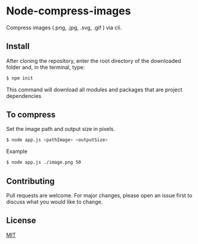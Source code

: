 # Node-compress-images

Compress images (.png, .jpg, .svg, .gif ) via cli.

## Install 

After cloning the repository, enter the root directory of the downloaded folder and, in the terminal, type:


```bash
$ npm init
```
This command will download all modules and packages that are project dependencies

## To compress

Set the image path and output size in pixels.

```bash
$ node app.js <pathImage> <outputSize>
```
Example 

```bash
$ node app.js ./image.png 50
```

## Contributing
Pull requests are welcome. For major changes, please open an issue first to discuss what you would like to change.

## License
[MIT](https://choosealicense.com/licenses/mit/)
